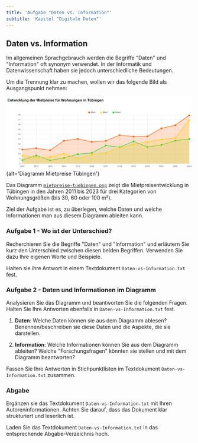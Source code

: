 ```yaml
---
title: 'Aufgabe "Daten vs. Information"'
subtitle: 'Kapitel "Digitale Daten"'
---
```


## Daten vs. Information

Im allgemeinen Sprachgebrauch werden die Begriffe "Daten" und "Information" oft synonym verwendet. In der Informatik und Datenwissenschaft haben sie jedoch unterschiedliche Bedeutungen.

Um die Trennung klar zu machen, wollen wir das folgende Bild als Ausgangspunkt nehmen:

![Mietpreise Tübingen](fig/mietpreise.tuebingen.png){alt='Diagramm Mietpreise Tübingen'}

Das Diagramm [`mietpreise-tuebingen.png`](https://raw.githubusercontent.com/Dr-Eberle-Zentrum/FDM-basics/main/instructors/fig/mietpreise-tuebingen.png) zeigt die Mietpreisentwicklung in Tübingen in den Jahren 2011 bis 2023 für drei Kategorien von Wohnungsgrößen (bis 30, 60 oder 100 m²).

Ziel der Aufgabe ist es, zu überlegen, welche Daten und welche Informationen man aus diesem Diagramm ableiten kann.


### Aufgabe 1 - Wo ist der Unterschied?

Recherchieren Sie die Begriffe "Daten" und "Information" und erläutern Sie kurz den Unterschied zwischen diesen beiden Begriffen. Verwenden Sie dazu Ihre eigenen Worte und Beispiele.

Halten sie ihre Antwort in einem Textdokument `Daten-vs-Information.txt` fest.

### Aufgabe 2 - Daten und Informationen im Diagramm

Analysieren Sie das Diagramm und beantworten Sie die folgenden Fragen. Halten Sie Ihre Antworten ebenfalls in `Daten-vs-Information.txt` fest.


1. **Daten**: Welche Daten können sie aus dem Diagramm ablesen? Benennen/beschreiben sie diese Daten und die Aspekte, die sie darstellen.

2. **Information**: Welche Informationen können Sie aus dem Diagramm ableiten?
   Welche "Forschungsfragen" könnten sie stellen und mit dem Diagramm beantworten?

Fassen Sie Ihre Antworten in Stichpunktlisten im Textdokument `Daten-vs-Information.txt` zusammen.


### Abgabe

Ergänzen sie das Textdokument `Daten-vs-Information.txt` mit Ihren Autoreninformationen. Achten Sie darauf, dass das Dokument klar strukturiert und leserlich ist.

Laden Sie das Textdokument `Daten-vs-Information.txt` in das entsprechende Abgabe-Verzeichnis hoch.
